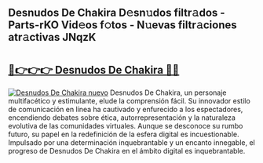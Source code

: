 ## Desnudos De Chakira D𝚎sn𝚞dos filtr𝚊dos - Parts-rKO Vid𝚎os f𝚘tos - N𝚞evas filtr𝚊ciones atr𝚊ctivas JNqzK

# <h2><a href="http://mbczo66.tromn.icu/?c=Desnudos+De+Chakira">🔗👉👉👉 Desnudos De Chakira 🔗🔗</a></h2>

[![Desnudos De Chakira nuevo](https://i.imgur.com/pEAQMta.gif)](http://mbczo66.tromn.icu/?c=Desnudos+De+Chakira)
Desnudos De Chakira, un personaje multifacético y estimulante, elude la comprensión fácil. Su innovador estilo de comunicación en línea ha cautivado y enfurecido a los espectadores, encendiendo debates sobre ética, autorrepresentación y la naturaleza evolutiva de las comunidades virtuales. Aunque se desconoce su rumbo futuro, su papel en la redefinición de la esfera digital es incuestionable. Impulsado por una determinación inquebrantable y un encanto innegable, el progreso de Desnudos De Chakira en el ámbito digital es inquebrantable.
